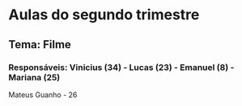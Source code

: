 # Aulas do segundo trimestre
## Tema: Filme
### Responsáveis: Vinicius (34) - Lucas (23) - Emanuel (8) - Mariana (25)
Mateus Guanho - 26
